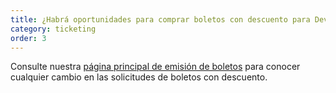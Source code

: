 ```yaml
---
title: ¿Habrá oportunidades para comprar boletos con descuento para Devcon?
category: ticketing
order: 3
---
```

Consulte nuestra [página principal de emisión de boletos](https://devcon.org/tickets) para conocer cualquier cambio en las solicitudes de boletos con descuento.